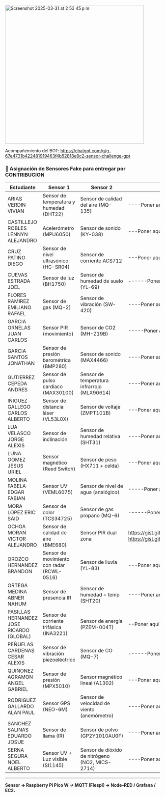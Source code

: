 
<img width="452" alt="Screenshot 2025-03-31 at 2 53 45 p m" src="https://github.com/user-attachments/assets/e818e879-8723-4618-bafe-1e3d764ac43c" />


Acompañemiento del BOT: https://chatgpt.com/g/g-67e4731b422481919463f4b52818e9c2-sensor-challenge-gpt

### 🧪 Asignación de Sensores Fake para entregar por CONTRIBUCION

| Estudiante | Sensor 1 | Sensor 2 | Link 
|------------|----------|----------|----------|
| ARIAS VERDIN VIVIAN | Sensor de temperatura y humedad (DHT22) | Sensor de calidad del aire (MQ-135) |----Poner aqui------|
| CASTILLEJO ROBLES LENNYN ALEJANDRO | Acelerómetro (MPU6050) | Sensor de sonido (KY-038) |---Poner aqui-----|
| CRUZ PATIÑO DIEGO | Sensor de nivel ultrasónico (HC-SR04) | Sensor de corriente ACS712 |---Poner aqui---|
| CUEVAS ESTRADA JOEL | Sensor de luz (BH1750) | Sensor de humedad de suelo (YL-69) |------Poner aqui---|
| FLORES RAMIREZ EMILIANO RAFAEL | Sensor de gas (MQ-2) | Sensor de vibración (SW-420) |----Poner aqui---|
| GARCIA ORNELAS JUAN CARLOS | Sensor PIR (movimiento) | Sensor de CO2 (MH-Z19B) |-----Poner aqui--|
| GARCIA SANTOS JONATHAN | Sensor de presión barométrica (BMP280) | Sensor de sonido (MAX4466) |----Poner aqui----|
| GUTIERREZ CEPEDA ANDRES | Sensor de pulso cardíaco (MAX30100) | Sensor de temperatura infrarrojo (MLX90614) |----Poner aqui--|
| IÑIGUEZ GALLEGO CARLOS ALBERTO | Sensor de distancia láser (VL53L0X) | Sensor de voltaje (ZMPT101B) |---Poner aqui----|
| LUA VELASCO JORGE ALEXIS | Sensor de inclinación | Sensor de humedad relativa (SHT31) |----Poner aqui--|
| LUNA GOMEZ JESUS URIEL | Sensor magnético (Reed Switch) | Sensor de peso (HX711 + celda) |---Poner aqui----|
| MOLINA FABELA EDGAR FABIAN | Sensor UV (VEML6075) | Sensor de nivel de agua (analógico) |-----Poner aqui---|
| MORA LOPEZ ERIC SAID | Sensor de color (TCS34725) | Sensor de gas propano (MQ-6) |------Poner aqui---|
| OCHOA MORAN VICTOR ALEJANDRO | Sensor de calidad de aire (BME680) | Sensor PIR dual zona |https://gist.github.com/l22210329/98efa62d06cb7359a2d8885c2f3b0811-https://gist.github.com/l22210329/022ce766ceaca137c94941c23744209e|
| OROZCO HERNANDEZ BRANDON | Sensor de movimiento con radar (RCWL-0516) | Sensor de lluvia (YL-83) |---Poner aqui------|
| ORTEGA MEDINA ABNER NAHUM | Sensor de presencia IR | Sensor de humedad + temp (SHT20) |----Poner aqui-----|
| PASILLAS HERNANDEZ JOSE RICARDO (GLOBAL) | Sensor de corriente trifásica (INA3221) | Sensor de energía (PZEM-004T) |--Poner aqui----|
| PEÑUELAS CARDENAS CESAR ALEXIS | Sensor de vibración piezoeléctrico | Sensor de CO (MQ-7) |------Poner aqui-|
| QUIÑONEZ AGRAMON ANGEL GABRIEL | Sensor de presión (MPX5010) | Sensor magnético lineal (A1302) |---Poner aqui---|
| RODRIGUEZ GALLARDO ALAN PAUL | Sensor GPS (NEO-6M) | Sensor de velocidad de viento (anemómetro) |----Poner aqui----|
| SANCHEZ SALINAS EDUARDO JOSUE | Sensor de llama (IR) | Sensor de polvo (GP2Y1010AU0F) |----Poner aqui---|
| SERNA SEGURA NOEL ALBERTO | Sensor UV + Luz visible (SI1145) | Sensor de dióxido de nitrógeno (NO2, MICS-2714) |----Poner aqui-----|

---

**Sensor → Raspberry Pi Pico W → MQTT (Flespi) → Node-RED / Grafana / EC2.**

